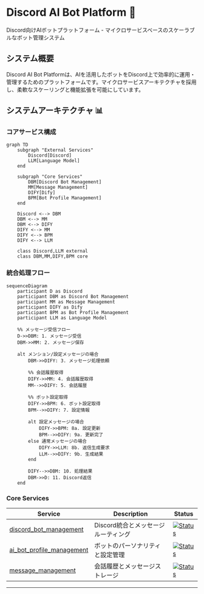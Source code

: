 # Discord AI Bot Platform 🤖

Discord向けAIボットプラットフォーム - マイクロサービスベースのスケーラブルなボット管理システム

## システム概要

Discord AI Bot Platformは、AIを活用したボットをDiscord上で効率的に運用・管理するためのプラットフォームです。マイクロサービスアーキテクチャを採用し、柔軟なスケーリングと機能拡張を可能にしています。

## システムアーキテクチャ 📊

### コアサービス構成

```mermaid
graph TD
    subgraph "External Services"
        Discord[Discord]
        LLM[Language Model]
    end
    
    subgraph "Core Services"
        DBM[Discord Bot Management]
        MM[Message Management]
        DIFY[Dify]
        BPM[Bot Profile Management]
    end
    
    Discord <--> DBM
    DBM <--> MM
    DBM <--> DIFY
    DIFY <--> MM
    DIFY <--> BPM
    DIFY <--> LLM

    class Discord,LLM external
    class DBM,MM,DIFY,BPM core
```

### 統合処理フロー

```mermaid
sequenceDiagram
    participant D as Discord
    participant DBM as Discord Bot Management
    participant MM as Message Management
    participant DIFY as Dify
    participant BPM as Bot Profile Management
    participant LLM as Language Model

    %% メッセージ受信フロー
    D->>DBM: 1. メッセージ受信
    DBM->>MM: 2. メッセージ保存
    
    alt メンション/設定メッセージの場合
        DBM->>DIFY: 3. メッセージ処理依頼
        
        %% 会話履歴取得
        DIFY->>MM: 4. 会話履歴取得
        MM-->>DIFY: 5. 会話履歴

        %% ボット設定取得
        DIFY->>BPM: 6. ボット設定取得
        BPM-->>DIFY: 7. 設定情報

        alt 設定メッセージの場合
            DIFY->>BPM: 8a. 設定更新
            BPM-->>DIFY: 9a. 更新完了
        else 通常メッセージの場合
            DIFY->>LLM: 8b. 返信生成要求
            LLM-->>DIFY: 9b. 生成結果
        end

        DIFY-->>DBM: 10. 処理結果
        DBM->>D: 11. Discord返信
    end
```

### Core Services

| Service | Description | Status |
|---------|-------------|---------|
| [discord_bot_management](https://github.com/FungiFur-Strikers/discord-bot-service) | Discord統合とメッセージルーティング | [![Status](https://img.shields.io/badge/status-active-success)]() |
| [ai_bot_profile_management](https://github.com/FungiFur-Strikers/bot-profile-manager) | ボットのパーソナリティと設定管理 | [![Status](https://img.shields.io/badge/status-active-success)]() |
| [message_management](https://github.com/FungiFur-Strikers/discord-message-service) | 会話履歴とメッセージストレージ | [![Status](https://img.shields.io/badge/status-active-success)]() |

---
